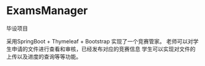 # ExamsManager
毕设项目

采用SpringBoot + Thymeleaf + Bootstrap 实现了一个竞赛管家。
老师可以对学生申请的文件进行查看和审核，已经发布对应的竞赛信息
学生可以实现对文件的上传以及进度的查询等等功能。

